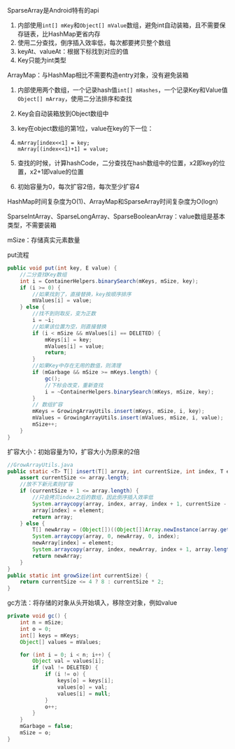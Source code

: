 SparseArray是Android特有的api

1. 内部使用`int[] mKey`和`Object[] mValue`数组，避免int自动装箱，且不需要保存链表，比HashMap更省内存
2. 使用二分查找，倒序插入效率低，每次都要拷贝整个数组
3. keyAt、valueAt：根据下标找到对应的值
4. Key只能为int类型

ArrayMap：与HashMap相比不需要构造entry对象，没有避免装箱

1. 内部使用两个数组，一个记录hash值`int[] mHashes`，一个记录Key和Value值`Object[] mArray`，使用二分法排序和查找

2. Key会自动装箱放到Object数组中

3. key在object数组的第1位，value在key的下一位：

4. ```
   mArray[index<<1] = key;
   mArray[(index<<1)+1] = value;
   ```

5. 查找的时候，计算hashCode，二分查找在hash数组中的位置，x2即key的位置，x2+1即value的位置

5. 初始容量为0，每次扩容2倍，每次至少扩容4

HashMap时间复杂度为O(1)、ArrayMap和SparseArray时间复杂度为O(logn)

SparseIntArray、SparseLongArray、SparseBooleanArray：value数组是基本类型，不需要装箱

mSize：存储真实元素数量

put流程

```java
public void put(int key, E value) {
    //二分查找Key数组
    int i = ContainerHelpers.binarySearch(mKeys, mSize, key);
    if (i >= 0) {
        //如果找到了，直接替换，key按顺序排序
        mValues[i] = value;
    } else {
        //找不到则取反，变为正数
        i = ~i;
        //如果该位置为空，则直接替换
        if (i < mSize && mValues[i] == DELETED) {
            mKeys[i] = key;
            mValues[i] = value;
            return;
        }
        //如果Key中存在无用的数值，则清理
        if (mGarbage && mSize >= mKeys.length) {
            gc();
            //下标会改变，重新查找
            i = ~ContainerHelpers.binarySearch(mKeys, mSize, key);
        }
        // 数组扩容
        mKeys = GrowingArrayUtils.insert(mKeys, mSize, i, key);
        mValues = GrowingArrayUtils.insert(mValues, mSize, i, value);
        mSize++;
    }
}
```

扩容大小：初始容量为10，扩容大小为原来的2倍

```java
//GrowArrayUtils.java
public static <T> T[] insert(T[] array, int currentSize, int index, T element) {
    assert currentSize <= array.length;
    //放不下新元素则扩容
    if (currentSize + 1 <= array.length) {
        //只会拷贝index之后的数组，因此倒序插入效率低
        System.arraycopy(array, index, array, index + 1, currentSize - index);
        array[index] = element;
        return array;
    } else {
        T[] newArray = (Object[])((Object[])Array.newInstance(array.getClass().getComponentType(), growSize(currentSize)));
        System.arraycopy(array, 0, newArray, 0, index);
        newArray[index] = element;
        System.arraycopy(array, index, newArray, index + 1, array.length - index);
        return newArray;
    }
}
public static int growSize(int currentSize) {
    return currentSize <= 4 ? 8 : currentSize * 2;
}
```

gc方法：将存储的对象从头开始填入，移除空对象，例如value

```java
private void gc() {
    int n = mSize;
    int o = 0;
    int[] keys = mKeys;
    Object[] values = mValues;

    for (int i = 0; i < n; i++) {
        Object val = values[i];
        if (val != DELETED) {
            if (i != o) {
                keys[o] = keys[i];
                values[o] = val;
                values[i] = null;
            }
            o++;
        }
    }
    mGarbage = false;
    mSize = o;
}
```

